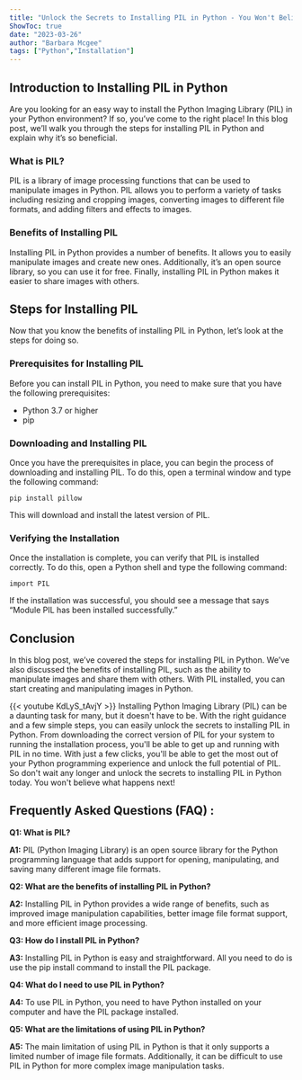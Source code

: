 ```yaml
---
title: "Unlock the Secrets to Installing PIL in Python - You Won't Believe What Happens Next!"
ShowToc: true 
date: "2023-03-26"
author: "Barbara Mcgee" 
tags: ["Python","Installation"]
---
```

## Introduction to Installing PIL in Python 
Are you looking for an easy way to install the Python Imaging Library (PIL) in your Python environment? If so, you’ve come to the right place! In this blog post, we’ll walk you through the steps for installing PIL in Python and explain why it’s so beneficial. 

### What is PIL? 
PIL is a library of image processing functions that can be used to manipulate images in Python. PIL allows you to perform a variety of tasks including resizing and cropping images, converting images to different file formats, and adding filters and effects to images. 

### Benefits of Installing PIL 
Installing PIL in Python provides a number of benefits. It allows you to easily manipulate images and create new ones. Additionally, it’s an open source library, so you can use it for free. Finally, installing PIL in Python makes it easier to share images with others. 

## Steps for Installing PIL 
Now that you know the benefits of installing PIL in Python, let’s look at the steps for doing so. 

### Prerequisites for Installing PIL 
Before you can install PIL in Python, you need to make sure that you have the following prerequisites: 
- Python 3.7 or higher 
- pip 

### Downloading and Installing PIL 
Once you have the prerequisites in place, you can begin the process of downloading and installing PIL. To do this, open a terminal window and type the following command: 

```pip install pillow```

This will download and install the latest version of PIL. 

### Verifying the Installation 
Once the installation is complete, you can verify that PIL is installed correctly. To do this, open a Python shell and type the following command: 

```import PIL```

If the installation was successful, you should see a message that says “Module PIL has been installed successfully.” 

## Conclusion 
In this blog post, we’ve covered the steps for installing PIL in Python. We’ve also discussed the benefits of installing PIL, such as the ability to manipulate images and share them with others. With PIL installed, you can start creating and manipulating images in Python.

{{< youtube KdLyS_tAvjY >}} 
Installing Python Imaging Library (PIL) can be a daunting task for many, but it doesn't have to be. With the right guidance and a few simple steps, you can easily unlock the secrets to installing PIL in Python. From downloading the correct version of PIL for your system to running the installation process, you'll be able to get up and running with PIL in no time. With just a few clicks, you'll be able to get the most out of your Python programming experience and unlock the full potential of PIL. So don't wait any longer and unlock the secrets to installing PIL in Python today. You won't believe what happens next!

## Frequently Asked Questions (FAQ) :
**Q1: What is PIL?**

**A1:** PIL (Python Imaging Library) is an open source library for the Python programming language that adds support for opening, manipulating, and saving many different image file formats. 

**Q2: What are the benefits of installing PIL in Python?**

**A2:** Installing PIL in Python provides a wide range of benefits, such as improved image manipulation capabilities, better image file format support, and more efficient image processing. 

**Q3: How do I install PIL in Python?**

**A3:** Installing PIL in Python is easy and straightforward. All you need to do is use the pip install command to install the PIL package. 

**Q4: What do I need to use PIL in Python?**

**A4:** To use PIL in Python, you need to have Python installed on your computer and have the PIL package installed. 

**Q5: What are the limitations of using PIL in Python?**

**A5:** The main limitation of using PIL in Python is that it only supports a limited number of image file formats. Additionally, it can be difficult to use PIL in Python for more complex image manipulation tasks.





